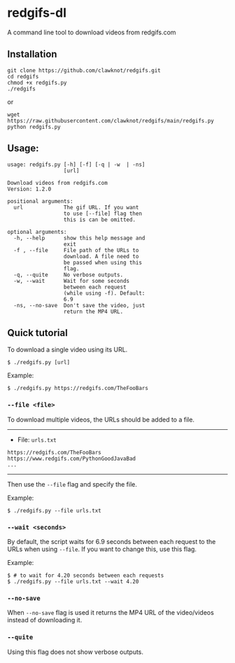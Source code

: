 # redgifs-dl
A command line tool to download videos from redgifs.com

## Installation

```shell
git clone https://github.com/clawknot/redgifs.git
cd redgifs
chmod +x redgifs.py
./redgifs
```
or
```shell
wget https://raw.githubusercontent.com/clawknot/redgifs/main/redgifs.py
python redgifs.py
```

## Usage:

```console
usage: redgifs.py [-h] [-f] [-q | -w  | -ns]
                  [url]

Download videos from redgifs.com
Version: 1.2.0

positional arguments:
  url             The gif URL. If you want
                  to use [--file] flag then
                  this is can be omitted.

optional arguments:
  -h, --help      show this help message and
                  exit
  -f , --file     File path of the URLs to
                  download. A file need to
                  be passed when using this
                  flag.
  -q, --quite     No verbose outputs.
  -w, --wait      Wait for some seconds
                  between each request
                  (while using -f). Default:
                  6.9
  -ns, --no-save  Don't save the video, just
                  return the MP4 URL.
```

## Quick tutorial

To download a single video using its URL.
```console
$ ./redgifs.py [url]
```

Example:
```console
$ ./redgifs.py https://redgifs.com/TheFooBars
```

### `--file <file>`

To download multiple videos, the URLs should be added to a file.  

-----
- File: `urls.txt`
```
https://redgifs.com/TheFooBars
https://www.redgifs.com/PythonGoodJavaBad
...
```
-----

Then use the `--file` flag and specify the file.  

Example:
```console
$ ./redgifs.py --file urls.txt
```

### `--wait <seconds>`
By default, the script waits for 6.9 seconds between each request to the URLs when using `--file`. If you want to change this, use this flag.

Example:
```console
$ # to wait for 4.20 seconds between each requests
$ ./redgifs.py --file urls.txt --wait 4.20
```

### `--no-save`
When `--no-save` flag is used it returns the MP4 URL of the video/videos instead of downloading it.

### `--quite`
Using this flag does not show verbose outputs.
